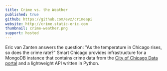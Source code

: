 ```yaml
---
title: Crime vs. the Weather
published: true
github: https://github.com/evz/crimeapi
website: http://crime.static-eric.com
thumbnail: crime-weather.png
support: hosted
---
```

Eric van Zanten answers the question: "As the temperature in Chicago rises, so does the crime rate?" Smart Chicago provides infrastructure for a MongoDB instance that contains crime data from the [City of Chicago Data portal](http://data.cityofchicago.org) and a lightweight API written in Python.